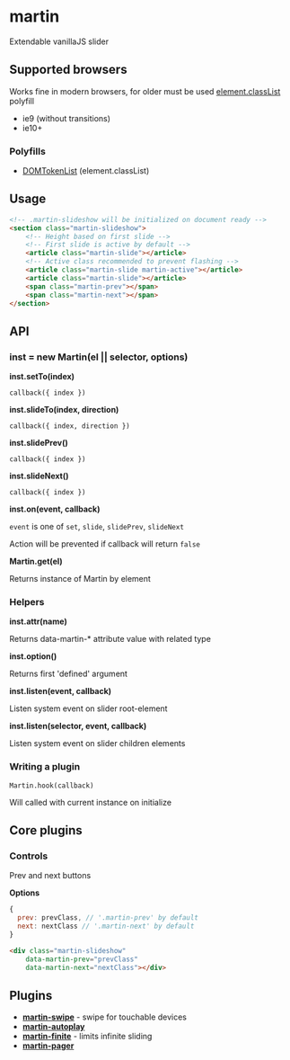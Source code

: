 # martin

Extendable vanillaJS slider

## Supported browsers

Works fine in modern browsers, for older must be used [element.classList](http://caniuse.com/#feat=classlist) polyfill

- ie9 (without transitions)
- ie10+

### Polyfills

- [DOMTokenList](https://github.com/jwilsson/domtokenlist) (element.classList)

## Usage

```html
<!-- .martin-slideshow will be initialized on document ready -->
<section class="martin-slideshow">
	<!-- Height based on first slide -->
	<!-- First slide is active by default -->
	<article class="martin-slide"></article>
	<!-- Active class recommended to prevent flashing -->
	<article class="martin-slide martin-active"></article>
	<article class="martin-slide"></article>
	<span class="martin-prev"></span>
	<span class="martin-next"></span>
</section>
```

## API

### inst = new Martin(el || selector, options)

**inst.setTo(index)**

`callback({ index })`

**inst.slideTo(index, direction)**

`callback({ index, direction })`

**inst.slidePrev()**

`callback({ index })`

**inst.slideNext()**

`callback({ index })`

**inst.on(event, callback)**

`event` is one of `set`, `slide`, `slidePrev`, `slideNext`

Action will be prevented if callback will return `false`

**Martin.get(el)**

Returns instance of Martin by element

### Helpers

**inst.attr(name)**

Returns data-martin-* attribute value with related type

**inst.option()**

Returns first 'defined' argument

**inst.listen(event, callback)**

Listen system event on slider root-element

**inst.listen(selector, event, callback)**

Listen system event on slider children elements

### Writing a plugin

`Martin.hook(callback)`

Will called with current instance on initialize

## Core plugins

### Controls

Prev and next buttons

**Options**

```js
{
  prev: prevClass, // '.martin-prev' by default
  next: nextClass // '.martin-next' by default
}
```

```html
<div class="martin-slideshow"
	data-martin-prev="prevClass"
	data-martin-next="nextClass"></div>
```

## Plugins

- **[martin-swipe](https://github.com/TrySound/martin-swipe)** - swipe for touchable devices
- **[martin-autoplay](https://github.com/TrySound/martin-autoplay)**
- **[martin-finite](https://github.com/TrySound/martin-finite)** - limits infinite sliding
- **[martin-pager](https://github.com/TrySound/martin-pager)**
